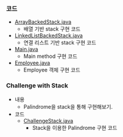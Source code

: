 ### 코드
- <a href="https://github.com/hongjw1991/Java-DataStructure-Algorithm-DesignPattern/blob/master/Data_Structure/Stack/ArrayBackedStack.java">ArrayBackedStack.java</a>
    - 배열 기반 stack 구현 코드
- <a href="https://github.com/hongjw1991/Java-DataStructure-Algorithm-DesignPattern/blob/master/Data_Structure/Stack/LinkedListBackedStack.java">LinkedListBackedStack.java</a>
    - 연결 리스트 기반 stack 구현 코드
- <a href="https://github.com/hongjw1991/Java-DataStructure-Algorithm-DesignPattern/blob/master/Data_Structure/Stack/Main.java">Main.java</a>
    - Main method 구현 코드
- <a href="https://github.com/hongjw1991/Java-DataStructure-Algorithm-DesignPattern/blob/master/Data_Structure/Stack/Employee.java">Employee.java</a>
    - Employee 객체 구현 코드

### Challenge with Stack
- 내용
    - Palindrome을 stack을 통해 구현해보기.
- 코드
    - <a href="https://github.com/hongjw1991/Java-DataStructure-Algorithm-DesignPattern/blob/master/Data_Structure/Stack/ChallengeStack.java">ChallengeStack.java</a>
        - Stack을 이용한 Palindrome 구현 코드